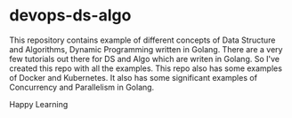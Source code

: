 # devops-ds-algo
This repository contains example of different concepts of Data Structure and Algorithms, Dynamic Programming written in Golang. There are a very few tutorials out there for DS and Algo which are writen in Golang. So I've created this repo with all the examples. This repo also has some examples of Docker and Kubernetes. It also has some significant examples of  Concurrency and Parallelism in Golang.

Happy Learning


